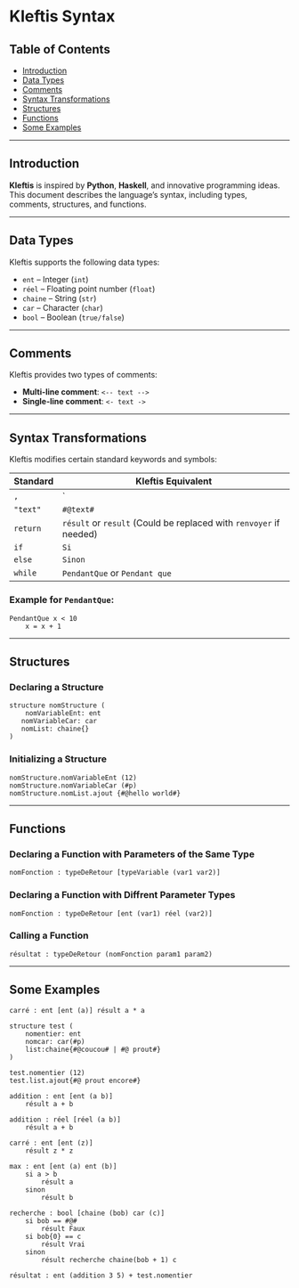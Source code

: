 # Kleftis Syntax

## Table of Contents

- [Introduction](#introduction)
- [Data Types](#data-types)
- [Comments](#comments)
- [Syntax Transformations](#syntax-transformations)
- [Structures](#structures)
- [Functions](#functions)
- [Some Examples](#some-examples)

---

## Introduction

**Kleftis** is inspired by **Python**, **Haskell**, and innovative programming ideas. This document describes the language’s syntax, including types, comments, structures, and functions.

---

## Data Types

Kleftis supports the following data types:

- `ent` – Integer (`int`)
- `réel` – Floating point number (`float`)
- `chaine` – String (`str`)
- `car` – Character (`char`)
- `bool` – Boolean (`true/false`)

---

## Comments

Kleftis provides two types of comments:

- **Multi-line comment**: `<-- text -->`
- **Single-line comment**: `<- text ->`

---

## Syntax Transformations

Kleftis modifies certain standard keywords and symbols:

| Standard | Kleftis Equivalent |
|----------|--------------------|
| `,` | `|` |
| `"text"` | `#@text#` |
| `return` | `résult` or `result` (Could be replaced with `renvoyer` if needed) |
| `if` | `Si` |
| `else` | `Sinon` |
| `while` | `PendantQue` or `Pendant que` |

### Example for `PendantQue`:

```kleftis
PendantQue x < 10
    x = x + 1
```

---

## Structures

### Declaring a Structure

```kleftis
structure nomStructure (
    nomVariableEnt: ent
   nomVariableCar: car
   nomList: chaine{}
)
```

### Initializing a Structure

```kleftis
nomStructure.nomVariableEnt (12)
nomStructure.nomVariableCar (#p)
nomStructure.nomList.ajout {#@hello world#}
```

---

## Functions

### Declaring a Function with Parameters of the Same Type

```kleftis
nomFonction : typeDeRetour [typeVariable (var1 var2)] 
```

### Declaring a Function with Diffrent Parameter Types

```kleftis
nomFonction : typeDeRetour [ent (var1) réel (var2)]
```

### Calling a Function

```kleftis
résultat : typeDeRetour (nomFonction param1 param2)
```

---

## Some Examples

```kleftis
carré : ent [ent (a)] résult a * a

structure test (
    nomentier: ent
    nomcar: car(#p)
    list:chaine{#@coucou# | #@ prout#}
)

test.nomentier (12)
test.list.ajout{#@ prout encore#}

addition : ent [ent (a b)]
    résult a + b

addition : réel [réel (a b)]
    résult a + b

carré : ent [ent (z)]
    résult z * z

max : ent [ent (a) ent (b)]
    si a > b
        résult a
    sinon
        résult b

recherche : bool [chaine (bob) car (c)]
    si bob == #@#
        résult Faux
    si bob{0} == c
        résult Vrai
    sinon
        résult recherche chaine(bob + 1) c

résultat : ent (addition 3 5) + test.nomentier
```